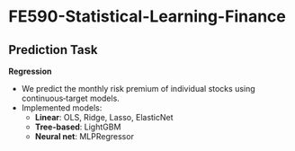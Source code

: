 # FE590-Statistical-Learning-Finance

## Prediction Task

**Regression**  
- We predict the monthly risk premium of individual stocks using continuous‐target models.  
- Implemented models:  
  - **Linear**: OLS, Ridge, Lasso, ElasticNet  
  - **Tree-based**: LightGBM  
  - **Neural net**: MLPRegressor  


